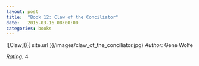```yaml
---
layout: post
title:  "Book 12: Claw of the Conciliator"
date:   2015-03-16 08:00:00
categories: books
---
```


![Claw]({{ site.url }}/images/claw_of_the_conciliator.jpg)
*Author:* Gene Wolfe

*Rating:* 4